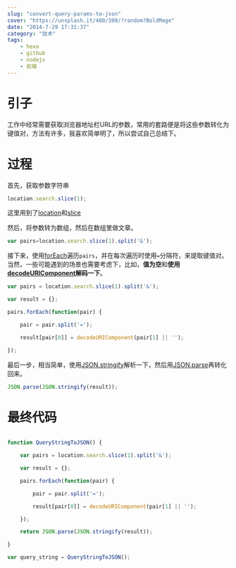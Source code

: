 ```yaml
---
slug: "convert-query-params-to-json"
cover: "https://unsplash.it/400/300/?random?BoldMage"
date: "2014-7-29 17:31:37"
category: "技术"
tags:
    - hexo
    - github
    - nodejs
    - 前端
---
```

# [](#引子 "引子")引子

工作中经常需要获取浏览器地址栏URL的参数，常用的套路便是将这些参数转化为键值对，方法有许多，我喜欢简单明了，所以尝试自己总结下。

# [](#过程 "过程")过程

首先，获取参数字符串
``` javascript
location.search.slice(1);
``` 
这里用到了[location](https://developer.mozilla.org/en-US/docs/Web/API/window.location)和[slice](https://developer.mozilla.org/en-US/docs/Web/JavaScript/Reference/Global_Objects/String/slice)

然后，将参数转为数组，然后在数组里做文章。

``` javascript
var pairs=location.search.slice(1).split('&');
``` 
接下来，使用[forEach](https://developer.mozilla.org/en-US/docs/Web/JavaScript/Reference/Global_Objects/Array/forEach)遍历`pairs`，并在每次遍历时使用`=`分隔符，来提取键值对。当然，一些可能遇到的场景也需要考虑下，比如，**值为空**和**使用[decodeURIComponent](https://developer.mozilla.org/en-US/docs/Web/JavaScript/Reference/Global_Objects/decodeURIComponent)解码一下**。

``` javascript
var pairs = location.search.slice(1).split('&');

var result = {};

pairs.forEach(function(pair) {

    pair = pair.split('=');

    result[pair[0]] = decodeURIComponent(pair[1] || '');

});
``` 
最后一步，相当简单，使用[JSON.stringify](https://developer.mozilla.org/en-US/docs/Web/JavaScript/Reference/Global_Objects/JSON/stringify)解析一下，然后用[JSON.parse](https://developer.mozilla.org/en-US/docs/Web/JavaScript/Reference/Global_Objects/JSON/parse)再转化回来。

``` javascript
JSON.parse(JSON.stringify(result));
``` 
# [](#最终代码 "最终代码")最终代码
``` javascript

function QueryStringToJSON() {            

    var pairs = location.search.slice(1).split('&');

    var result = {};

    pairs.forEach(function(pair) {

        pair = pair.split('=');

        result[pair[0]] = decodeURIComponent(pair[1] || '');

    });

    return JSON.parse(JSON.stringify(result));

}

var query_string = QueryStringToJSON();
```